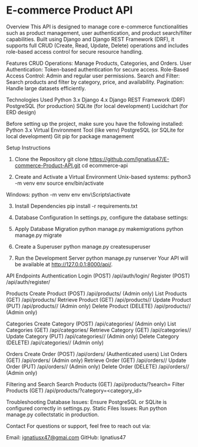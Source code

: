 # E-commerce Product API

Overview
This API is designed to manage core e-commerce functionalities such as product management, user authentication, and product search/filter capabilities. Built using Django and Django REST Framework (DRF), it supports full CRUD (Create, Read, Update, Delete) operations and includes role-based access control for secure resource handling.

Features
CRUD Operations: Manage Products, Categories, and Orders.
User Authentication: Token-based authentication for secure access.
Role-Based Access Control: Admin and regular user permissions.
Search and Filter: Search products and filter by category, price, and availability.
Pagination: Handle large datasets efficiently.

Technologies Used
Python 3.x
Django 4.x
Django REST Framework (DRF)
PostgreSQL (for production)
SQLite (for local development)
Lucidchart (for ERD design)

Before setting up the project, make sure you have the following installed:
Python 3.x
Virtual Environment Tool (like venv)
PostgreSQL (or SQLite for local development)
Git
pip for package management

Setup Instructions

1. Clone the Repository
git clone https://github.com/Ignatius47/E-commerce-Product-API.git
cd ecommerce-api

2. Create and Activate a Virtual Environment
Unix-based systems:
python3 -m venv env
source env/bin/activate

Windows:
python -m venv env
env\Scripts\activate

3. Install Dependencies
pip install -r requirements.txt

4. Database Configuration
In settings.py, configure the database settings:

5. Apply Database Migration
python manage.py makemigrations
python manage.py migrate

6. Create a Superuser
python manage.py createsuperuser

7. Run the Development Server
python manage.py runserver
Your API will be available at http://127.0.0.1:8000/api/.

API Endpoints
Authentication
Login (POST) /api/auth/login/
Register (POST) /api/auth/register/

Products
Create Product (POST) /api/products/ (Admin only)
List Products (GET) /api/products/
Retrieve Product (GET) /api/products/<id>/
Update Product (PUT) /api/products/<id>/ (Admin only)
Delete Product (DELETE) /api/products/<id>/ (Admin only)

Categories
Create Category (POST) /api/categories/ (Admin only)
List Categories (GET) /api/categories/
Retrieve Category (GET) /api/categories/<id>/
Update Category (PUT) /api/categories/<id>/ (Admin only)
Delete Category (DELETE) /api/categories/<id>/ (Admin only)

Orders
Create Order (POST) /api/orders/ (Authenticated users)
List Orders (GET) /api/orders/ (Admin only)
Retrieve Order (GET) /api/orders/<id>/
Update Order (PUT) /api/orders/<id>/ (Admin only)
Delete Order (DELETE) /api/orders/<id>/ (Admin only)

Filtering and Search
Search Products (GET) /api/products/?search=<query>
Filter Products (GET) /api/products/?category=<category_id>

Troubleshooting
Database Issues: Ensure PostgreSQL or SQLite is configured correctly in settings.py.
Static Files Issues: Run python manage.py collectstatic in production.

Contact
For questions or support, feel free to reach out via:

Email: ignatiusx47@gmai.com
GitHub: Ignatius47
